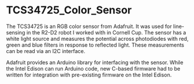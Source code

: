 TCS34725_Color_Sensor
=====================
The TCS34725 is an RGB color sensor from Adafruit. It was used for line-sensing
in the R2-D2 robot I worked with in Cornell Cup. The sensor has a white light
source and measures the potential across photodiodes with red, green and blue
filters in response to reflected light. These measurements can be read via an
I2C interface.

Adafruit provides an Arduino library for interfacing with the sensor. While the
Intel Edison can run Arduino code, new C-based firmware had to be written for
integration with pre-existing firmware on the Intel Edison. 

